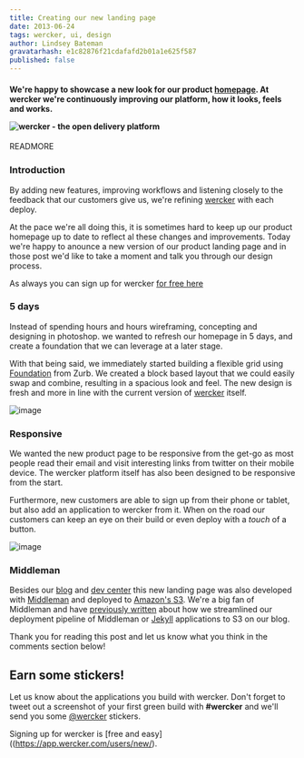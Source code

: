 ```yaml
---
title: Creating our new landing page
date: 2013-06-24
tags: wercker, ui, design
author: Lindsey Bateman
gravatarhash: e1c82876f21cdafafd2b01a1e625f587
published: false
---
```


<h4 class="subheader">

We're happy to showcase a new look for our product <a href="http://wercker.com">homepage</a>.
At wercker we're continuously improving our platform, how it looks, feels and works.

<img src="http://f.cl.ly/items/412f0n0f1B0E1Q1m3o0L/wercker_home_screenshot2.jpg" alt="wercker - the open delivery platform">

</h4>

READMORE

### Introduction

By adding new features, improving workflows and listening closely to the feedback that our customers give us, we're refining [wercker](http://wercker.com) with each deploy.

At the pace we're all doing this, it is sometimes hard to keep up our product homepage up to date to reflect al these changes and improvements.
Today we're happy to anounce a new version of our product landing page and in those post we'd like to take a moment and talk you through our design process.

As always you can sign up for wercker <a href="https://app.wercker.com/users/new/">for free here</a>

### 5 days

Instead of spending hours and hours wireframing, concepting and designing in photoshop.
we wanted to refresh our homepage in 5 days, and create a foundation that we can leverage at a later stage.

With that being said, we immediately started building a flexible grid using [Foundation](http://foundation.zurb.com/) from Zurb.
We created a block based layout that we could easily swap and combine, resulting in a spacious look and feel.
The new design is fresh and more in line with the current version of [wercker](http://wercker.com) itself.

![image](http://f.cl.ly/items/2E461J021F2i0m0u142V/wercker_home_screenshot1.jpg)

### Responsive

We wanted the new product page to be responsive from the get-go as most people read their email and visit interesting links from
twitter on their mobile device. The wercker platform itself has also been designed to be responsive from the start.

Furthermore, new customers are able to sign up from their phone or tablet, but also add an application to wercker from it.
When on the road our customers can keep an eye on their build or even deploy with a *touch* of a button.

![image](http://f.cl.ly/items/251I112q2r3h2D421P2R/wercker_home_screenshot3.jpg)

### Middleman

Besides our [blog](http://blog.wercker.com) and [dev center](http://devcenter.wercker.com) this new landing page was also developed with [Middleman](http://middlemanapp.com) and deployed to [Amazon's S3](http://aws.amazon.com/s3/).
We're a big fan of Middleman and have [previously written](http://blog.wercker.com/2013/06/10/Streamlining-Middleman-Deploys-to-s3.html) about how we streamlined our deployment pipeline of Middleman
or [Jekyll](http://blog.wercker.com/2013/05/31/simplify-you-jekyll-publishing-process-with-wercker.html) applications to S3 on our blog.


Thank you for reading this post and let us know what you think in the comments section below!

## Earn some stickers!

Let us know about the applications you build with wercker. Don't forget to tweet out a screenshot of your first green build with **#wercker** and we'll send you some [@wercker](http://twitter.com/wercker) stickers.

Signing up for wercker is [free and
easy]((https://app.wercker.com/users/new/).
